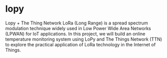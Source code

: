 # lopy
Lopy + The Thing Network
LoRa (Long Range) is a spread spectrum modulation technique widely used in Low Power Wide Area Networks (LPWAN) for IoT applications. In this project, we will build an online temperature monitoring system using LoPy and The Things Network (TTN) to explore the practical application of LoRa technology in the Internet of Things.
